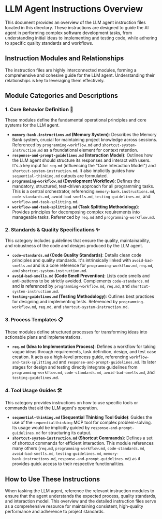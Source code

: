 # LLM Agent Instructions Overview

This document provides an overview of the LLM agent instruction files located in this directory. These instructions are designed to guide the AI agent in performing complex software development tasks, from understanding initial ideas to implementing and testing code, while adhering to specific quality standards and workflows.

## Instruction Modules and Relationships

The instruction files are highly interconnected modules, forming a comprehensive and cohesive guide for the LLM agent. Understanding their relationships is key to leveraging them effectively.

## Module Categories and Descriptions

### 1. Core Behavior Definition 🧱

These modules define the fundamental operational principles and core systems for the LLM agent.

- **`memory-bank.instructions.md` (Memory System)**: Describes the Memory Bank system, crucial for maintaining project knowledge across sessions. Referenced by `programming-workflow.md` and `shortcut-system-instruction.md` as a foundational element for context retention.
- **`response-and-prompt-guidelines.md` (Interaction Model)**: Outlines how the LLM agent should structure its responses and interact with users. It's a key input for `req.md` (influencing the "Core Interaction Model") and `shortcut-system-instruction.md`. It also implicitly guides how `sequential-thinking.md` outputs are formulated.
- **`programming-workflow.md` (Development Workflow)**: Defines the mandatory, structured, test-driven approach for all programming tasks. This is a central orchestrator, referencing `memory-bank.instructions.md`, `code-standards.md`, `avoid-bad-smells.md`, `testing-guidelines.md`, and `workflow-and-task-splitting.md`.
- **`workflow-and-task-splitting.md` (Task Splitting Methodology)**: Provides principles for decomposing complex requirements into manageable tasks. Referenced by `req.md` and `programming-workflow.md`.

### 2. Standards & Quality Specifications ✨

This category includes guidelines that ensure the quality, maintainability, and robustness of the code and designs produced by the LLM agent.

- **`code-standards.md` (Code Quality Standards)**: Details clean code principles and quality standards. It's intrinsically linked with `avoid-bad-smells.md` and is a core reference for `programming-workflow.md`, `req.md`, and `shortcut-system-instruction.md`.
- **`avoid-bad-smells.md` (Code Smell Prevention)**: Lists code smells and anti-patterns to be strictly avoided. Complements `code-standards.md` and is referenced by `programming-workflow.md`, `req.md`, and `shortcut-system-instruction.md`.
- **`testing-guidelines.md` (Testing Methodology)**: Outlines best practices for designing and implementing tests. Referenced by `programming-workflow.md`, `req.md`, and `shortcut-system-instruction.md`.

### 3. Process Templates 📋

These modules define structured processes for transforming ideas into actionable plans and implementations.

- **`req.md` (Idea to Implementation Process)**: Defines a workflow for taking vague ideas through requirements, task definition, design, and test case creation. It acts as a high-level process guide, referencing `workflow-and-task-splitting.md` and `response-and-prompt-guidelines.md`. Its later stages for design and testing directly integrate guidelines from `programming-workflow.md`, `code-standards.md`, `avoid-bad-smells.md`, and `testing-guidelines.md`.

### 4. Tool Usage Guides 🛠️

This category provides instructions on how to use specific tools or commands that aid the LLM agent's operation.

- **`sequential-thinking.md` (Sequential Thinking Tool Guide)**: Guides the use of the `sequentialthinking` MCP tool for complex problem-solving. Its usage would be implicitly guided by `response-and-prompt-guidelines.md` for structuring its output.
- **`shortcut-system-instruction.md` (Shortcut Commands)**: Defines a set of shortcut commands for efficient interaction. This module references many others (`req.md`, `programming-workflow.md`, `code-standards.md`, `avoid-bad-smells.md`, `testing-guidelines.md`, `memory-bank.instructions.md`, `response-and-prompt-guidelines.md`) as it provides quick access to their respective functionalities.

## How to Use These Instructions

When tasking the LLM agent, reference the relevant instruction modules to ensure that the agent understands the expected process, quality standards, and interaction model. This overview and the detailed instruction files serve as a comprehensive resource for maintaining consistent, high-quality performance and adherence to project standards.
